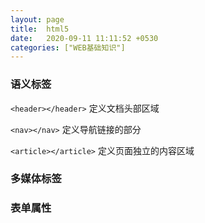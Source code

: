 ```yaml
---
layout: page
title:  html5
date:   2020-09-11 11:11:52 +0530
categories: ["WEB基础知识"]
---
```


### 语义标签
```<header></header>``` 定义文档头部区域

```<nav></nav>``` 定义导航链接的部分

```<article></article>``` 定义页面独立的内容区域

### 多媒体标签


### 表单属性